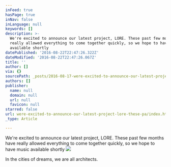 ```yaml
---
inFeed: true
hasPage: true
inNav: false
inLanguage: null
keywords: []
description: >-
  We're excited to announce our latest project, LORE. These past few months have
  really allowed everything to come together quickly, so we hope to have music
  available shortly
datePublished: '2016-08-22T22:47:26.322Z'
dateModified: '2016-08-22T22:47:26.067Z'
title: ''
author: []
via: {}
sourcePath: _posts/2016-08-17-were-excited-to-announce-our-latest-project-lore-these-pa.md
authors: []
publisher:
  name: null
  domain: null
  url: null
  favicon: null
starred: false
url: were-excited-to-announce-our-latest-project-lore-these-pa/index.html
_type: Article

---
```

We're excited to announce our latest project, LORE. These past few months have really allowed everything to come together quickly, so we hope to have music available shortly
![](https://the-grid-user-content.s3-us-west-2.amazonaws.com/fbf8ff1c-7815-49b3-ad64-18b1a67875c3.jpg)

In the cities of dreams, we are all architects.